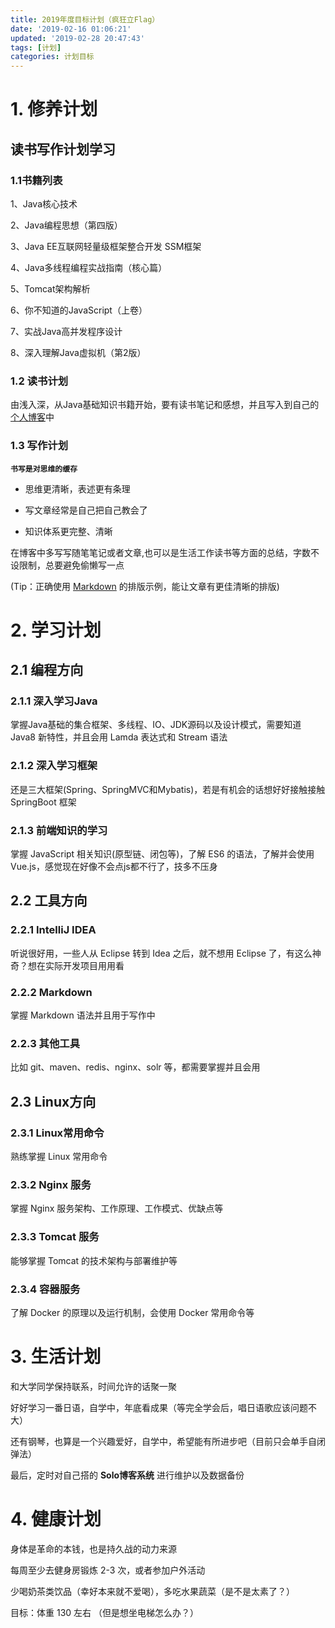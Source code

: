 ```yaml
---
title: 2019年度目标计划（疯狂立Flag）
date: '2019-02-16 01:06:21'
updated: '2019-02-28 20:47:43'
tags: [计划]
categories: 计划目标
---
```

# **1. 修养计划**

## **读书写作计划学习**

### **1.1书籍列表**

1、Java核心技术

2、Java编程思想（第四版）

3、Java EE互联网轻量级框架整合开发 SSM框架

4、Java多线程编程实战指南（核心篇）
<!--more-->

5、Tomcat架构解析 

6、你不知道的JavaScript（上卷）

7、实战Java高并发程序设计

8、深入理解Java虚拟机（第2版）

### **1.2 读书计划**

由浅入深，从Java基础知识书籍开始，要有读书笔记和感想，并且写入到自己的[个人博客](http://www.layne666.site/)中

### **1.3 写作计划**

**`书写是对思维的缓存`**

- 思维更清晰，表述更有条理

- 写文章经常是自己把自己教会了

- 知识体系更完整、清晰

在博客中多写写随笔笔记或者文章,也可以是生活工作读书等方面的总结，字数不设限制，总要避免偷懒写一点

(Tip：正确使用 [Markdown](https://hacpai.com/guide/markdown) 的排版示例，能让文章有更佳清晰的排版)

# **2. 学习计划**

## **2.1 编程方向**

### **2.1.1 深入学习Java**

掌握Java基础的集合框架、多线程、IO、JDK源码以及设计模式，需要知道 Java8 新特性，并且会用 Lamda 表达式和 Stream 语法

### **2.1.2 深入学习框架**

还是三大框架(Spring、SpringMVC和Mybatis)，若是有机会的话想好好接触接触 SpringBoot 框架

### **2.1.3 前端知识的学习**

掌握 JavaScript 相关知识(原型链、闭包等)，了解 ES6 的语法，了解并会使用 Vue.js，感觉现在好像不会点js都不行了，技多不压身

## **2.2 工具方向**

### **2.2.1 IntelliJ IDEA**

听说很好用，一些人从 Eclipse 转到 Idea 之后，就不想用 Eclipse 了，有这么神奇？想在实际开发项目用用看

### **2.2.2 Markdown**

掌握 Markdown 语法并且用于写作中

### **2.2.3 其他工具**

比如 git、maven、redis、nginx、solr 等，都需要掌握并且会用

## **2.3 Linux方向**

### **2.3.1 Linux常用命令**

熟练掌握 Linux 常用命令

### **2.3.2 Nginx 服务**

掌握 Nginx 服务架构、工作原理、工作模式、优缺点等

### **2.3.3 Tomcat 服务**

能够掌握 Tomcat 的技术架构与部署维护等

### **2.3.4 容器服务**

了解 Docker 的原理以及运行机制，会使用 Docker 常用命令等

# **3. 生活计划**

和大学同学保持联系，时间允许的话聚一聚

好好学习一番日语，自学中，年底看成果（等完全学会后，唱日语歌应该问题不大）

还有钢琴，也算是一个兴趣爱好，自学中，希望能有所进步吧（目前只会单手自闭弹法）

最后，定时对自己搭的 **Solo博客系统** 进行维护以及数据备份

# **4. 健康计划**

身体是革命的本钱，也是持久战的动力来源

每周至少去健身房锻炼 2-3 次，或者参加户外活动

少喝奶茶类饮品（幸好本来就不爱喝），多吃水果蔬菜（是不是太素了？）

目标：体重 130 左右 （但是想坐电梯怎么办？）